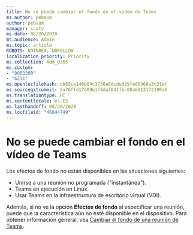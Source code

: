 ```yaml
---
title: No se puede cambiar el fondo en el vídeo de Teams
ms.author: pebaum
author: pebaum
manager: scotv
ms.date: 08/20/2020
ms.audience: Admin
ms.topic: article
ROBOTS: NOINDEX, NOFOLLOW
localization_priority: Priority
ms.collection: Adm_O365
ms.custom:
- "9003300"
- "6211"
ms.openlocfilehash: db65ce140b04c1736e68cde329fe06968a3c31ef
ms.sourcegitcommit: 5a76ffd17b09b1f4daf041fbc08a6512172198a6
ms.translationtype: HT
ms.contentlocale: es-ES
ms.lasthandoff: 08/20/2020
ms.locfileid: "46844749"
---
```

# <a name="cant-change-background-in-teams-video"></a>No se puede cambiar el fondo en el vídeo de Teams

Los efectos de fondo no están disponibles en las situaciones siguientes:

- Unirse a una reunión no programada ("instantánea").
- Teams en ejecución en Linux.
- Usar Teams en la infraestructura de escritorio virtual (VDI).

Además, si no ve la opción **Efectos de fondo** al especificar una reunión, puede que la característica aún no esté disponible en el dispositivo. Para obtener información general, vea [Cambiar el fondo de una reunión de Teams](https://support.microsoft.com/office/change-your-background-for-a-teams-meeting-f77a2381-443a-499d-825e-509a140f4780).